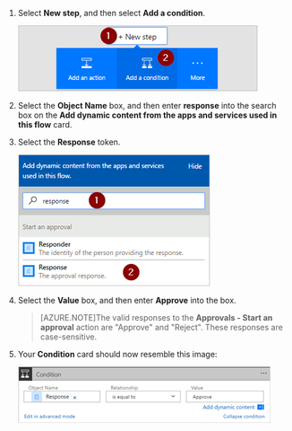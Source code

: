 1. Select **New step**, and then select **Add a condition**.

     ![add condition](../includes/media/modern-approvals/add-response-condition.png)

1. Select the **Object Name** box, and then enter **response** into the search box on the **Add dynamic content from the apps and services used in this flow** card.

1. Select the **Response** token.

    ![select response token](../includes/media/modern-approvals/search-for-response.png)

1. Select the **Value** box, and then enter **Approve** into the box.

    > [AZURE.NOTE]The valid responses to the **Approvals - Start an approval** action are "Approve" and "Reject". These responses are case-sensitive.

1. Your **Condition** card should now resemble this image:

    ![](../includes/media/modern-approvals/response-condition-test.png)